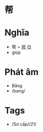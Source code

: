 # 帮

# Nghĩa
* 帮 = [邦](邦.md) [巾](巾.md)
* giúp

# Phát âm
* Bāng
*  /bang/

# Tags
* /Sơ cấp//21/

<script>window.HANZI_FIELD='帮';</script>
